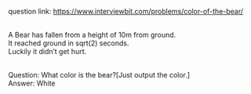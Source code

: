 question link: https://www.interviewbit.com/problems/color-of-the-bear/<br /><br />

A Bear has fallen from a height of 10m from ground.<br />
It reached ground in sqrt(2) seconds.<br />
Luckily it didn’t get hurt.<br /><br />

Question: What color is the bear?[Just output the color.]<br />
Answer: White

